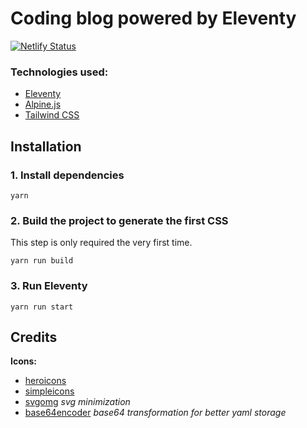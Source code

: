 # Coding blog powered by Eleventy

[![Netlify Status](https://api.netlify.com/api/v1/badges/1aaa2884-365d-48eb-95a9-f736983a34d0/deploy-status)](https://app.netlify.com/sites/nerdacker/deploys)

### Technologies used:

- [Eleventy](https://www.11ty.dev/)
- [Alpine.js](https://github.com/alpinejs/alpine)
- [Tailwind CSS](https://tailwindcss.com/)

## Installation

### 1\. Install dependencies

```
yarn
```

### 2\. Build the project to generate the first CSS

This step is only required the very first time.

```
yarn run build
```

### 3\. Run Eleventy

```
yarn run start
```

## Credits
**Icons:** 
- [heroicons](https://heroicons.dev/)
- [simpleicons](https://simpleicons.org/)
- [svgomg](https://jakearchibald.github.io/svgomg/) _svg minimization_
- [base64encoder](https://www.base64encode.org/) _base64 transformation for better yaml storage_


